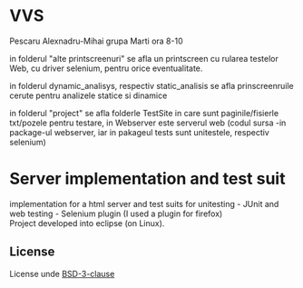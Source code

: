 # VVS

Pescaru Alexnadru-Mihai
grupa Marti ora 8-10

in folderul "alte printscreenuri" se afla un printscreen cu rularea testelor Web, cu driver selenium, pentru orice eventualitate.

in folderul dynamic_analisys, respectiv static_analisis se afla prinscreenruile cerute pentru analizele statice si dinamice

in folderul "project" se afla folderle TestSite in care sunt paginile/fisierle txt/pozele pentru testare, in Webserver este serverul web (codul sursa -in package-ul webserver, iar  in pakageul tests sunt unitestele, respectiv selenium)


# Server implementation and test suit

implementation for a html server and test suits for unitesting - JUnit and web testing - Selenium plugin (I used a plugin for firefox)  
Project developed into eclipse (on Linux).

## License
License unde [BSD-3-clause](https://github.com/UnProgramator/VVS/blob/main/LICENSE)
